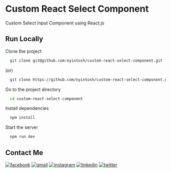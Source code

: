 # Custom React Select Component

Custom Select Input Component using React.js

## Run Locally

Clone the project

```bash
  git clone git@github.com:nyintosh/custom-react-select-component.git
```

(or)

```bash
  git clone https://github.com/nyintosh/custom-react-select-component.git
```

Go to the project directory

```bash
  cd custom-react-select-component
```

Install dependencies

```bash
  npm install
```

Start the server

```bash
  npm run dev
```

## Contact Me

[![facebook](https://img.shields.io/badge/Facebook-1877F2?style=for-the-badge&logo=facebook&logoColor=white)](https://facebook.com/nyintosh/)
[![gmail](https://img.shields.io/badge/Gmail-D14836?style=for-the-badge&logo=gmail&logoColor=white)](mailto:nyintosh@gmail.com)
[![instagram](https://img.shields.io/badge/Instagram-E4405F?style=for-the-badge&logo=instagram&logoColor=white)](https://instagram.com/nyintosh/)
[![linkedin](https://img.shields.io/badge/LinkedIn-0077B5?style=for-the-badge&logo=linkedin&logoColor=white)](https://www.linkedin.com/in/nyintosh/)
[![twitter](https://img.shields.io/badge/Twitter-1DA1F2?style=for-the-badge&logo=twitter&logoColor=white)](https://www.twitter.com/nyintosh/)
